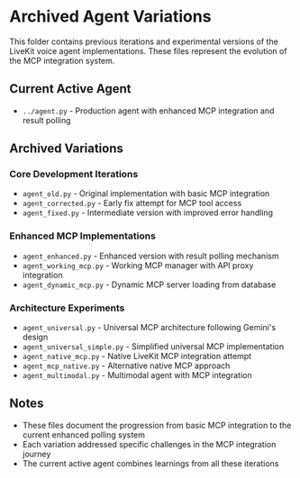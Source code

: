 # Archived Agent Variations

This folder contains previous iterations and experimental versions of the LiveKit voice agent implementations. These files represent the evolution of the MCP integration system.

## Current Active Agent
- `../agent.py` - Production agent with enhanced MCP integration and result polling

## Archived Variations

### Core Development Iterations
- `agent_old.py` - Original implementation with basic MCP integration
- `agent_corrected.py` - Early fix attempt for MCP tool access
- `agent_fixed.py` - Intermediate version with improved error handling

### Enhanced MCP Implementations
- `agent_enhanced.py` - Enhanced version with result polling mechanism
- `agent_working_mcp.py` - Working MCP manager with API proxy integration
- `agent_dynamic_mcp.py` - Dynamic MCP server loading from database

### Architecture Experiments
- `agent_universal.py` - Universal MCP architecture following Gemini's design
- `agent_universal_simple.py` - Simplified universal MCP implementation
- `agent_native_mcp.py` - Native LiveKit MCP integration attempt
- `agent_mcp_native.py` - Alternative native MCP approach
- `agent_multimodal.py` - Multimodal agent with MCP integration

## Notes
- These files document the progression from basic MCP integration to the current enhanced polling system
- Each variation addressed specific challenges in the MCP integration journey
- The current active agent combines learnings from all these iterations